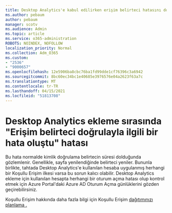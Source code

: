 ```yaml
---
title: Desktop Analytics'e kabul edilirken erişim belirteci hatasını doğrulama hatası oluştu
ms.author: pebaum
author: pebaum
manager: scotv
ms.audience: Admin
ms.topic: article
ms.service: o365-administration
ROBOTS: NOINDEX, NOFOLLOW
localization_priority: Normal
ms.collection: Adm_O365
ms.custom:
- "2536"
- "9000657"
ms.openlocfilehash: 12e5906ba8cbc76ba1fd99dde1cf76396c3a6942
ms.sourcegitcommit: 8bc60ec34bc1e40685e3976576e04a2623f63a7c
ms.translationtype: MT
ms.contentlocale: tr-TR
ms.lasthandoff: 04/15/2021
ms.locfileid: "51813708"
---
```

# <a name="there-was-an-error-validating-access-token-error-during-desktop-analytics-onboarding"></a>Desktop Analytics ekleme sırasında "Erişim belirteci doğrulayla ilgili bir hata oluştu" hatası

Bu hata normalde kimlik doğrulama belirtecin süresi dolduğunda gözlemlenir. Genellikle, sayfa yenilendiğinde belirteci yeniler. Bununla birlikte, tahtada Desktop Analytics'e kullanılan hesaba uygulanmış herhangi bir Koşullu Erişim ilkesi varsa bu sorun kalıcı olabilir. Desktop Analytics ekleme için kullanılan hesapta herhangi bir oturum açma hatası olup kontrol etmek için Azure Portal'daki Azure AD Oturum Açma günlüklerini gözden geçirebilirsiniz.

Koşullu Erişim hakkında daha fazla bilgi için Koşullu Erişim [dağıtımınızı planlama .](https://docs.microsoft.com/azure/active-directory/conditional-access/plan-conditional-access)